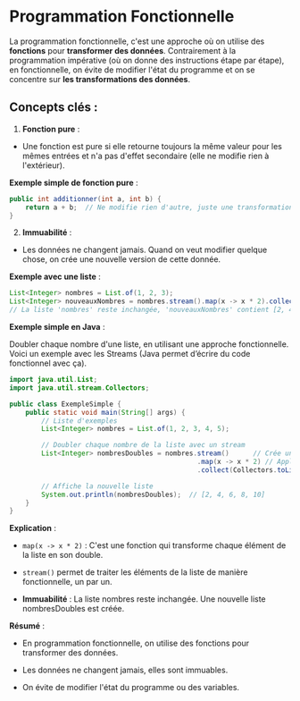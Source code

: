 # Programmation Fonctionnelle

La programmation fonctionnelle, c'est une approche où on utilise des **fonctions** pour **transformer des données**. Contrairement à la programmation impérative (où on donne des instructions étape par étape), en fonctionnelle, on évite de modifier l'état du programme et on se concentre sur **les transformations des données**.

## Concepts clés :

1. **Fonction pure** :

- Une fonction est pure si elle retourne toujours la même valeur pour les mêmes entrées et n'a pas d'effet secondaire (elle ne modifie rien à l'extérieur).

**Exemple simple de fonction pure** :

```java
public int additionner(int a, int b) {
    return a + b;  // Ne modifie rien d'autre, juste une transformation
}
```

2. **Immuabilité** :

- Les données ne changent jamais. Quand on veut modifier quelque chose, on crée une nouvelle version de cette donnée.

**Exemple avec une liste** :

```java
List<Integer> nombres = List.of(1, 2, 3);
List<Integer> nouveauxNombres = nombres.stream().map(x -> x * 2).collect(Collectors.toList());
// La liste 'nombres' reste inchangée, 'nouveauxNombres' contient [2, 4, 6]
```

**Exemple simple en Java** :

Doubler chaque nombre d'une liste, en utilisant une approche fonctionnelle. Voici un exemple avec les Streams (Java permet d’écrire du code fonctionnel avec ça).

```java
import java.util.List;
import java.util.stream.Collectors;

public class ExempleSimple {
    public static void main(String[] args) {
        // Liste d'exemples
        List<Integer> nombres = List.of(1, 2, 3, 4, 5);

        // Doubler chaque nombre de la liste avec un stream
        List<Integer> nombresDoubles = nombres.stream()      // Crée un stream des éléments
                                               .map(x -> x * 2) // Applique une fonction (ici, doubler)
                                               .collect(Collectors.toList()); // Collecte le résultat

        // Affiche la nouvelle liste
        System.out.println(nombresDoubles);  // [2, 4, 6, 8, 10]
    }
}
```

**Explication** :

- `map(x -> x * 2)` : C'est une fonction qui transforme chaque élément de la liste en son double.

- `stream()` permet de traiter les éléments de la liste de manière fonctionnelle, un par un.

- **Immuabilité** : La liste nombres reste inchangée. Une nouvelle liste nombresDoubles est créée.

**Résumé** :

- En programmation fonctionnelle, on utilise des fonctions pour transformer des données.

- Les données ne changent jamais, elles sont immuables.

- On évite de modifier l'état du programme ou des variables.
